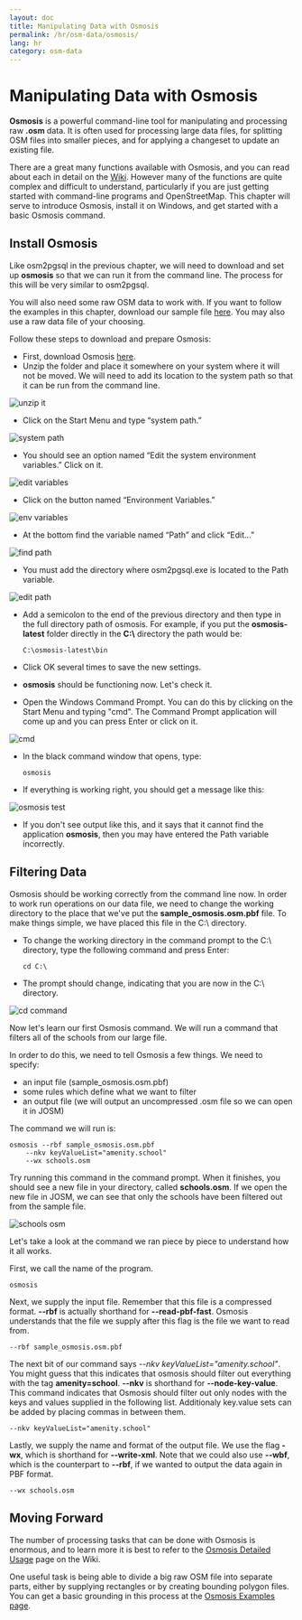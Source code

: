 ```yaml
---
layout: doc
title: Manipulating Data with Osmosis
permalink: /hr/osm-data/osmosis/
lang: hr
category: osm-data
---
```


Manipulating Data with Osmosis
===============================
**Osmosis** is a powerful command-line tool for manipulating and processing raw **.osm** data.
It is often used for processing large data files, for splitting OSM files into smaller pieces,
and for applying a changeset to update an existing file.

There are a great many functions available with Osmosis, and you can read about each in detail
on the [Wiki](http://wiki.openstreetmap.org/wiki/Osmosis/Detailed_Usage_0.41). However many of the
functions are quite complex and difficult to understand, particularly if you are just getting
started with command-line programs and OpenStreetMap. This chapter will serve to introduce
Osmosis, install it on Windows, and get started with a basic Osmosis command.

Install Osmosis
----------------
Like osm2pgsql in the previous chapter, we will need to download and set up **osmosis** so that
we can run it from the command line. The process for this will be very similar to osm2pgsql.

You will also need some raw OSM data to work with. If you want to follow the examples in this
chapter, download our sample file [here](/files/sample_osmosis.osm.pbf). You may also use a raw
data file of your choosing.

Follow these steps to download and prepare Osmosis:

-	First, download Osmosis [here](http://bretth.dev.openstreetmap.org/osmosis-build/osmosis-latest.zip).
-	Unzip the folder and place it somewhere on your system where it will not be moved. We will need
	to add its location to the system path so that it can be run from the command line.

![unzip it][]

-	Click on the Start Menu and type “system path.”

![system path][]

-	You should see an option named “Edit the system environment variables.”  Click on it.

![edit variables][]

-	Click on the button named “Environment Variables.”

![env variables][]

-	At the bottom find the variable named “Path” and click “Edit...”

![find path][]

-	You must add the directory where osm2pgsql.exe is located to the Path variable.

![edit path][]

-	Add a semicolon to the end of the previous directory and then type in the full
	directory path of osmosis.  For example, if you put the **osmosis-latest** folder
	directly in the **C:\\** directory the path would be:
	
		C:\osmosis-latest\bin

-	Click OK several times to save the new settings.
-	**osmosis** should be functioning now. Let's check it.
-	Open the Windows Command Prompt. You can do this by clicking on the Start Menu and typing
	"cmd". The Command Prompt application will come up and you can press Enter or click on it.

![cmd][]

-	In the black command window that opens, type:

		osmosis

-	If everything is working right, you should get a message like this:

![osmosis test][]

-	If you don't see output like this, and it says that it cannot find the application
	**osmosis**, then you may have entered the Path variable incorrectly.

Filtering Data
---------------
Osmosis should be working correctly from the command line now. In order to work run operations
on our data file, we need to change the working directory to the place that we've put the
**sample_osmosis.osm.pbf** file. To make things simple, we have placed this file in the C:\ directory.

-	To change the working directory in the command prompt to the C:\ directory, type the following
	command and press Enter:

		cd C:\

-	The prompt should change, indicating that you are now in the C:\ directory.

![cd command][]

Now let's learn our first Osmosis command. We will run a command that filters all of the
schools from our large file.

In order to do this, we need to tell Osmosis a few things. We need to specify:

-	an input file (sample_osmosis.osm.pbf)
-	some rules which define what we want to filter
-	an output file (we will output an uncompressed .osm file so we can open
	it in JOSM)

The command we will run is:

	osmosis --rbf sample_osmosis.osm.pbf
		--nkv keyValueList="amenity.school"
		--wx schools.osm

Try running this command in the command prompt. When it finishes, you should see a new file in
your directory, called **schools.osm**. If we open the new file in JOSM, we can see that
only the schools have been filtered out from the sample file.

![schools osm][]

Let's take a look at the command we ran piece by piece to understand how it all works.

First, we call the name of the program.

	osmosis

Next, we supply the input file. Remember that this file is a compressed format.  **--rbf**
is actually shorthand for **--read-pbf-fast**. Osmosis understands that the file we supply
after this flag is the file we want to read from.

	--rbf sample_osmosis.osm.pbf

The next bit of our command says *--nkv keyValueList="amenity.school"*. You might guess that
this indicates that osmosis should filter out everything with the tag **amenity=school**. **--nkv**
is shorthand for **--node-key-value**. This command indicates that Osmosis should filter out only nodes
with the keys and values supplied in the following list. Additionaly key.value sets can be added by placing
commas in between them.

	--nkv keyValueList="amenity.school"

Lastly, we supply the name and format of the output file. We use the flag **-wx**, which is shorthand
for **--write-xml**. Note that we could also use **--wbf**, which is the counterpart to **--rbf**, if we
wanted to output the data again in PBF format.

	--wx schools.osm

Moving Forward
---------------
The number of processing tasks that can be done with Osmosis is enormous, and to learn more it
is best to refer to the [Osmosis Detailed Usage](http://wiki.openstreetmap.org/wiki/Osmosis/Detailed_Usage_0.43)
page on the Wiki.

One useful task is being able to divide a big raw OSM file into separate parts, either by supplying
rectangles or by creating bounding polygon files. You can get a basic grounding in this process
at the [Osmosis Examples page](http://wiki.openstreetmap.org/wiki/Osmosis/Examples).

[unzip it]: /images/en/osm-data/osmosis/unzip-it.png
[system path]: /images/en/osm-data/osmosis/system-path.png
[edit variables]: /images/en/osm-data/osmosis/edit-environment-variables.png
[env variables]: /images/en/osm-data/osmosis/environment-variables.png
[find path]: /images/en/osm-data/osmosis/find-path.png
[edit path]: /images/en/osm-data/osmosis/edit-path-variable.png
[cmd]: /images/en/osm-data/osmosis/cmd.png
[osmosis test]: /images/en/osm-data/osmosis/osmosis-test.png
[cd command]: /images/en/osm-data/osmosis/cd-command.png
[schools osm]: /images/en/osm-data/osmosis/schools-osm.png



